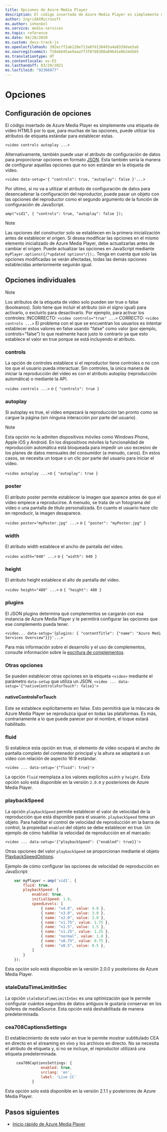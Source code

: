 ```yaml
---
title: Opciones de Azure Media Player
description: El código insertado de Azure Media Player es simplemente una etiqueta de vídeo HTML5 por lo que, para muchas de las opciones, puede utilizar los atributos de etiqueta estándar para establecer estas.
author: IngridAtMicrosoft
ms.author: inhenkel
ms.service: media-services
ms.topic: reference
ms.date: 04/20/2020
ms.custom: devx-track-js
ms.openlocfilehash: 392ecff2ab120e713a07d130493a4a8339dae5ab
ms.sourcegitcommit: f28ebb95ae9aaaff3f87d8388a09b41e0b3445b5
ms.translationtype: HT
ms.contentlocale: es-ES
ms.lasthandoff: 03/29/2021
ms.locfileid: "92366877"
---
```

# <a name="options"></a>Opciones #

## <a name="setting-options"></a>Configuración de opciones ##

El código insertado de Azure Media Player es simplemente una etiqueta de vídeo HTML5 por lo que, para muchas de las opciones, puede utilizar los atributos de etiqueta estándar para establecer estas.

`<video controls autoplay ...>`

Alternativamente, también puede usar el atributo de configuración de datos para proporcionar opciones en formato [JSON](http://json.org/example.html). Esta también sería la manera de configurar aquellas opciones que no son estándar en la etiqueta de vídeo.

`<video data-setup='{ "controls": true, "autoplay": false }'...>`

Por último, si no va a utilizar el atributo de configuración de datos para desencadenar la configuración del reproductor, puede pasar un objeto con las opciones del reproductor como el segundo argumento de la función de configuración de JavaScript.

`amp("vid1", { "controls": true, "autoplay": false });`

> [!NOTE]
> Las opciones del constructor solo se establecen en la primera inicialización antes de establecer el origen.  Si desea modificar las opciones en el mismo elemento inicializado de Azure Media Player, debe actualizarlas antes de cambiar el origen. Puede actualizar las opciones en JavaScript mediante `myPlayer.options({/*updated options*/});`. Tenga en cuenta que solo las opciones modificadas se verán afectadas, todas las demás opciones establecidas anteriormente seguirán igual.

## <a name="individual-options"></a>Opciones individuales ##

> [!NOTE]
>Los atributos de la etiqueta de vídeo solo pueden ser true o false (booleanos). Solo tiene que incluir el atributo (sin el signo igual) para activarlo, o excluirlo para desactivarlo. Por ejemplo, para activar los controles: INCORRECTO: `<video controls="true" ...>` CORRECTO: `<video controls ...>` El problema con el que se encuentran los usuarios es intentar establecer estos valores en false usando "false" como valor (por ejemplo, controls="false") lo que realmente hace justo lo contrario ya que esto establece el valor en true porque se está incluyendo el atributo.

### <a name="controls"></a>controls ###

La opción de controles establece si el reproductor tiene controles o no con los que el usuario pueda interactuar. Sin controles, la única manera de iniciar la reproducción del vídeo es con el atributo autoplay (reproducción automática) o mediante la API.

`<video controls ...>` o `{ "controls": true }`

### <a name="autoplay"></a>autoplay ###

Si autoplay es true, el vídeo empezará la reproducción tan pronto como se cargue la página (sin ninguna interacción por parte del usuario).

> [!NOTE]
> Esta opción no la admiten dispositivos móviles como Windows Phone, Apple iOS y Android. En los dispositivos móviles la funcionalidad de reproducción automática está bloqueada para impedir un uso excesivo de los planes de datos mensuales del consumidor (a menudo, caros). En estos casos, se necesita un toque o un clic por parte del usuario para iniciar el vídeo.

`<video autoplay ...>`o `{ "autoplay": true }`

### <a name="poster"></a>poster ###
El atributo poster permite establecer la imagen que aparece antes de que el vídeo empiece a reproducirse. A menudo, se trata de un fotograma del vídeo o una pantalla de título personalizada. En cuanto el usuario hace clic en reproducir, la imagen desaparece.

`<video poster="myPoster.jpg" ...>` o `{ "poster": "myPoster.jpg" }`

### <a name="width"></a>width ###

El atributo width establece el ancho de pantalla del vídeo.

`<video width="640" ...>` o `{ "width": 640 }`

### <a name="height"></a>height ###

El atributo height establece el alto de pantalla del vídeo.

`<video height="480" ...>` o `{ "height": 480 }`

### <a name="plugins"></a>plugins ###

El JSON plugins determina qué complementos se cargarán con esa instancia de Azure Media Player y le permitirá configurar las opciones que ese complemento pueda tener.

   `<video... data-setup='{plugins: { "contentTitle": {"name": "Azure Medi Services Overview"}}}'...>`

Para más información sobre el desarrollo y el uso de complementos, consulte información sobre la [escritura de complementos](azure-media-player-writing-plugins.md).

### <a name="other-options"></a>Otras opciones ###

Se pueden establecer otras opciones en la etiqueta `<video>` mediante el parámetro `data-setup` que utiliza un JSON.
`<video ... data-setup='{"nativeControlsForTouch": false}'>`

#### <a name="nativecontrolsfortouch"></a>nativeControlsForTouch ####

Este se establece explícitamente en false. Esto permitirá que la máscara de Azure Media Player se reproduzca igual en todas las plataformas.  Es más, contrariamente a lo que puede parecer por el nombre, el toque estará habilitado.

### <a name="fluid"></a>fluid ###

Si establece esta opción en true, el elemento de vídeo ocupará el ancho de pantalla completo del contenedor principal y la altura se adaptará a un vídeo con relación de aspecto 16:9 estándar.

`<video ... data-setup='{"fluid": true}'>`

La opción `fluid` reemplaza a los valores explícitos `width` y `height`. Esta opción solo está disponible en la versión `2.0.0` y posteriores de Azure Media Player.

### <a name="playbackspeed"></a>playbackSpeed ###

La opción `playbackSpeed` permite establecer el valor de velocidad de la reproducción que está disponible para el usuario. `playbackSpeed` toma un objeto. Para habilitar el control de velocidad de reproducción en la barra de control, la propiedad `enabled` del objeto se debe establecer en true. Un ejemplo de cómo habilitar la velocidad de reproducción en el marcado:

`<video ... data-setup='{"playbackSpeed": {"enabled": true}}'>`


Otras opciones del valor `playbackSpeed` se proporcionan mediante el objeto [PlaybackSpeedOptions](/javascript/api/azuremediaplayer/amp.player.playbackspeedoptions).

Ejemplo de cómo configurar las opciones de velocidad de reproducción en JavaScript:

```javascript
    var myPlayer = amp('vid1', {
        fluid: true,
        playbackSpeed: {
            enabled: true,
            initialSpeed: 1.0,
            speedLevels: [
                { name: "x4.0", value: 4.0 },
                { name: "x3.0", value: 3.0 },
                { name: "x2.0", value: 2.0 },
                { name: "x1.75", value: 1.75 },
                { name: "x1.5", value: 1.5 },
                { name: "x1.25", value: 1.25 },
                { name: "normal", value: 1.0 },
                { name: "x0.75", value: 0.75 },
                { name: "x0.5", value: 0.5 },
            ]
        }
    });
```

Esta opción solo está disponible en la versión 2.0.0 y posteriores de Azure Media Player.

### <a name="staledatatimelimitinsec"></a>staleDataTimeLimitInSec ###

La opción `staleDataTimeLimitInSec` es una optimización que le permite configurar cuántos segundos de datos antiguos le gustaría conservar en los búferes de mediaSource. Esta opción está deshabilitada de manera predeterminada.

### <a name="cea708captionssettings"></a>cea708CaptionsSettings ###

El establecimiento de este valor en true le permite mostrar subtitulado CEA en directo en el streaming en vivo y los archivos en directo. No se necesita el atributo de etiqueta y, si no se incluye, el reproductor utilizará una etiqueta predeterminada.

```javascript
     cea708CaptionsSettings: {
                enabled: true,
                srclang: 'en',
                label: 'Live CC'
            }
```

Esta opción solo está disponible en la versión 2.1.1 y posteriores de Azure Media Player.

## <a name="next-steps"></a>Pasos siguientes ##

- [Inicio rápido de Azure Media Player](azure-media-player-quickstart.md)
